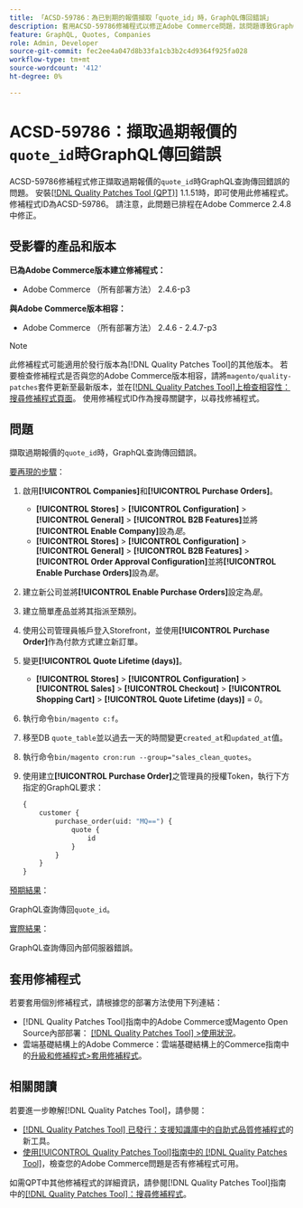 ```yaml
---
title: 「ACSD-59786：為已到期的報價擷取「quote_id」時，GraphQL傳回錯誤」
description: 套用ACSD-59786修補程式以修正Adobe Commerce問題，該問題導致GraphQL查詢在擷取過期報價的「quote_id」時傳回錯誤。
feature: GraphQL, Quotes, Companies
role: Admin, Developer
source-git-commit: fec2ee4a047d8b33fa1cb3b2c4d9364f925fa028
workflow-type: tm+mt
source-wordcount: '412'
ht-degree: 0%

---
```


# ACSD-59786：擷取過期報價的`quote_id`時GraphQL傳回錯誤

ACSD-59786修補程式修正擷取過期報價的`quote_id`時GraphQL查詢傳回錯誤的問題。 安裝[[!DNL Quality Patches Tool (QPT)]](https://experienceleague.adobe.com/en/docs/commerce-knowledge-base/kb/announcements/commerce-announcements/magento-quality-patches-released-new-tool-to-self-serve-quality-patches) 1.1.51時，即可使用此修補程式。 修補程式ID為ACSD-59786。 請注意，此問題已排程在Adobe Commerce 2.4.8中修正。

## 受影響的產品和版本

**已為Adobe Commerce版本建立修補程式：**

* Adobe Commerce （所有部署方法） 2.4.6-p3

**與Adobe Commerce版本相容：**

* Adobe Commerce （所有部署方法） 2.4.6 - 2.4.7-p3

>[!NOTE]
>
>此修補程式可能適用於發行版本為[!DNL Quality Patches Tool]的其他版本。 若要檢查修補程式是否與您的Adobe Commerce版本相容，請將`magento/quality-patches`套件更新至最新版本，並在[[!DNL Quality Patches Tool]上檢查相容性：搜尋修補程式頁面](https://experienceleague.adobe.com/tools/commerce-quality-patches/index.html)。 使用修補程式ID作為搜尋關鍵字，以尋找修補程式。

## 問題

擷取過期報價的`quote_id`時，GraphQL查詢傳回錯誤。

<u>要再現的步驟</u>：

1. 啟用&#x200B;**[!UICONTROL Companies]**&#x200B;和&#x200B;**[!UICONTROL Purchase Orders]**。
   * **[!UICONTROL Stores]** > **[!UICONTROL Configuration]** > **[!UICONTROL General]** > **[!UICONTROL B2B Features]**&#x200B;並將&#x200B;**[!UICONTROL Enable Company]**&#x200B;設為&#x200B;*是*。
   * **[!UICONTROL Stores]** > **[!UICONTROL Configuration]** > **[!UICONTROL General]** > **[!UICONTROL B2B Features]** > **[!UICONTROL Order Approval Configuration]**&#x200B;並將&#x200B;**[!UICONTROL Enable Purchase Orders]**&#x200B;設為&#x200B;*是*。
1. 建立新公司並將&#x200B;**[!UICONTROL Enable Purchase Orders]**&#x200B;設定為&#x200B;*是*。
1. 建立簡單產品並將其指派至類別。
1. 使用公司管理員帳戶登入Storefront，並使用&#x200B;**[!UICONTROL Purchase Order]**&#x200B;作為付款方式建立新訂單。
1. 變更&#x200B;**[!UICONTROL Quote Lifetime (days)]**。
   * **[!UICONTROL Stores]** > **[!UICONTROL Configuration]** > **[!UICONTROL Sales]** > **[!UICONTROL Checkout]** > **[!UICONTROL Shopping Cart]** > **[!UICONTROL Quote Lifetime (days)]** = *0*。
1. 執行命令`bin/magento c:f`。
1. 移至DB `quote_table`並以過去一天的時間變更`created_at`和`updated_at`值。
1. 執行命令`bin/magento cron:run --group="sales_clean_quotes`。
1. 使用建立&#x200B;**[!UICONTROL Purchase Order]**&#x200B;之管理員的授權Token，執行下方指定的GraphQL要求：

   ```GraphQL
   {
       customer {
           purchase_order(uid: "MQ==") {
               quote {
                   id
               }
           }
       }
   } 
   ```

<u>預期結果</u>：

GraphQL查詢傳回`quote_id`。

<u>實際結果</u>：

GraphQL查詢傳回內部伺服器錯誤。

## 套用修補程式

若要套用個別修補程式，請根據您的部署方法使用下列連結：

* [!DNL Quality Patches Tool]指南中的Adobe Commerce或Magento Open Source內部部署： [[!DNL Quality Patches Tool] >使用狀況](/help/tools/quality-patches-tool/usage.md)。
* 雲端基礎結構上的Adobe Commerce：雲端基礎結構上的Commerce指南中的[升級和修補程式>套用修補程式](https://experienceleague.adobe.com/docs/commerce-cloud-service/user-guide/develop/upgrade/apply-patches.html)。

## 相關閱讀

若要進一步瞭解[!DNL Quality Patches Tool]，請參閱：

* [[!DNL Quality Patches Tool] 已發行：支援知識庫中的自助式品質修補程式](https://experienceleague.adobe.com/en/docs/commerce-knowledge-base/kb/announcements/commerce-announcements/magento-quality-patches-released-new-tool-to-self-serve-quality-patches)的新工具。
* [使用[!UICONTROL Quality Patches Tool]指南中的 [!DNL Quality Patches Tool]](/help/tools/quality-patches-tool/patches-available-in-qpt/check-patch-for-magento-issue-with-magento-quality-patches.md)，檢查您的Adobe Commerce問題是否有修補程式可用。

如需QPT中其他修補程式的詳細資訊，請參閱[!DNL Quality Patches Tool]指南中的[[!DNL Quality Patches Tool]：搜尋修補程式](https://experienceleague.adobe.com/tools/commerce-quality-patches/index.html)。
